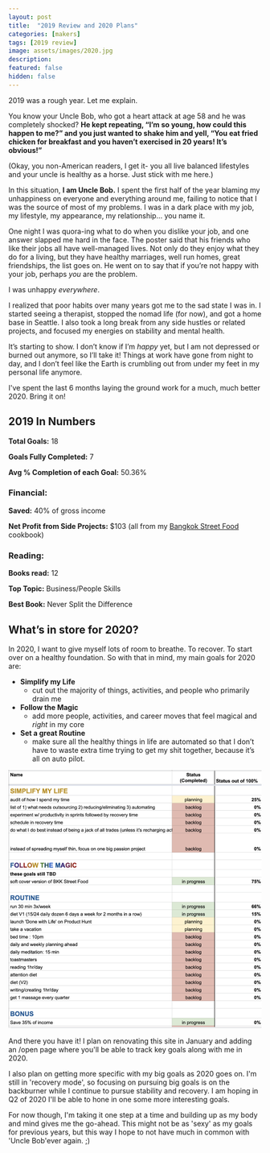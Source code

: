 ```yaml
---
layout: post
title:  "2019 Review and 2020 Plans"
categories: [makers]
tags: [2019 review]
image: assets/images/2020.jpg
description: 
featured: false
hidden: false
---
```


2019 was a rough year. Let me explain.

You know your Uncle Bob, who got a heart attack at age 58 and he was completely shocked? **He kept repeating, “I’m so young, how could this happen to me?” and you just wanted to shake him and yell, “You eat fried chicken for breakfast and you haven’t exercised in 20 years! It’s obvious!”**

(Okay, you non-American readers, I get it- you all live balanced lifestyles and your uncle is healthy as a horse. Just stick with me here.)

In this situation, **I am Uncle Bob.** I spent the first half of the year blaming my unhappiness on everyone and everything around me, failing to notice that I was the source of most of my problems. I was in a dark place with my job, my lifestyle, my appearance, my relationship… you name it.

One night I was quora-ing what to do when you dislike your job, and one answer slapped me hard in the face. The poster said that his friends who like their jobs all have well-managed lives. Not only do they enjoy what they do for a living, but they have healthy marriages, well run homes, great friendships, the list goes on. He went on to say that if you’re not happy with your job, perhaps _you_ are the problem.

I was unhappy _everywhere_.

I realized that poor habits over many years got me to the sad state I was in. I started seeing a therapist, stopped the nomad life (for now), and got a home base in Seattle. I also took a long break from any side hustles or related projects, and focused my energies on stability and mental health.

It’s starting to show. I don’t know if I’m _happy_ yet, but I am not depressed or burned out anymore, so I’ll take it! Things at work have gone from night to day, and I don’t feel like the Earth is crumbling out from under my feet in my personal life anymore.

I've spent the last 6 months laying the ground work for a much, much better 2020. Bring it on!

## 2019 In Numbers

**Total Goals:** 18

**Goals Fully Completed:** 7

**Avg % Completion of each Goal:** 50.36%

### Financial:

**Saved:** 40% of gross income

**Net Profit from Side Projects:** $103 (all from my [Bangkok Street Food](https://www.amazon.com/Bangkok-Street-Food-Authentic-Greatest-ebook/dp/B07JZJFQV4/) cookbook)

### Reading:

**Books read:** 12

**Top Topic:** Business/People Skills

**Best Book:** Never Split the Difference


## What’s in store for 2020?

In 2020, I want to give myself lots of room to breathe. To recover. To start over on a healthy foundation. So with that in mind, my main goals for 2020 are:

* **Simplify my Life**
    * cut out the majority of things, activities, and people who primarily drain me
* **Follow the Magic**
    * add more people, activities, and career moves that feel magical and _right_ in my core
* **Set a great Routine**
    * make sure all the healthy things in life are automated so that I don’t have to waste extra time trying to get my shit together, because it’s all on auto pilot.

![](/assets/images/2020_goals_excel.jpg)

And there you have it! I plan on renovating this site in January and adding an /open page where you'll be able to track key goals along with me in 2020. 

I also plan on getting more specific with my big goals as 2020 goes on. I'm still in 'recovery mode', so focusing on pursuing big goals is on the backburner while I continue to pursue stability and recovery. I am hoping in Q2 of 2020 I'll be able to hone in one some more interesting goals.

For now though, I'm taking it one step at a time and building up as my body and mind gives me the go-ahead. This might not be as 'sexy' as my goals for previous years, but this way I hope to not have much in common with 'Uncle Bob'ever again. ;) 